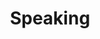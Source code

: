 ---
title: Speaking
hide_title: false
excerpt: 'Book Dylan for talks and workshops. Custom topics and setups are also available upon request'
seo:
  title: Speaking
  description: 'I speak at events for a variety of audiences.' 
  extra: []
layout: advanced
sections:
  - section_id: speaking-form
    type: section_form
    content:  Use the form below to book Dylan for a talk. See [here](/speaking) for a list of common topics for talks and workshops. Custom topics and setups are also available upon request. 
    form_id: SpeakingForm
    form_action: /api/contactform
    form_fields:
      - input_type: text
        name: Name
        is_required: true
        default_value: Your name
      - input_type: email
        name: email
        default_value: Your email
        is_required: true
      - input_type: CheckBox
        name: newsletter_consent
        display: hidden
      - input_type: textarea
        name: message
        default_value: Please include your desired topic, length, date, venue, audience profile, and any other details.
    submit_label: Request a talk
---